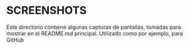 # SCREENSHOTS

Este directorio contiene algunas capturas de pantallas, tomadas para mostrar en el README.md principal. Utilizado como por ejemplo, para GitHub